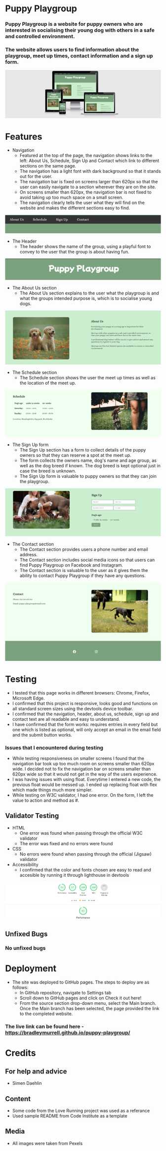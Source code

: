 # Puppy Playgroup

### Puppy Playgroup is a website for puppy owners who are interested in socialising their young dog with others in a safe and controlled environment.

### The website allows users to find information about the playgroup, meet up times, contact information and a sign up form.

<img src="assets/images/Screenshot (9).png">

# Features

* Navigation
  * Featured at the top of the page, the navigation shows links to the left: About Us, Schedule, Sign Up and Contact which link to different sections on the same page.
  * The navigation has a light font with dark background so that it stands out for the user.
  * The navigation bar is fixed on screens larger than 620px so that the user can easily navigate to a section wherever they are on the site.
  * On screens smaller than 620px, the navigation bar is not fixed to avoid taking up too much space on a small screen.
  * The navigation clearly tells the user what they will find on the website and makes the different sections easy to find.

<img src="assets/images/Screenshot (1).png">

* The Header
  * The header shows the name of the group, using a playful font to convey to the user that the group is about having fun.

<img src="assets/images/Screenshot (17).png">

* The About Us section
  * The About Us section explains to the user what the playgroup is and what the groups intended purpose is, which is to socialise young dogs.

<img src="assets/images/Screenshot (18).png">

* The Schedule section
  * The Schedule section shows the user the meet up times as well as the location of the meet up.

<img src="assets/images/Screenshot (19).png">

* The Sign Up form
  * The Sign Up section has a form to collect details of the puppy owners so that they can reserve a spot at the meet up.
  * The form collects the owners name, dog's name and age group, as well as the dog breed if known. The dog breed is kept optional just in case the breed is unknown.
  * The Sign Up form is valuable to puppy owners so that they can join the playgroup.

<img src="assets/images/Screenshot (20).png">

* The Contact section
  * The Contact section provides users a phone number and email address.
  * The Contact section includes social media icons so that users can find Puppy Playgroup on Facebook and Instagram.
  * The Contact section is valuable to the user as it gives them the ability to contact Puppy Playgroup if they have any questions.

<img src="assets/images/Screenshot (21).png">

# Testing

* I tested that this page works in different browsers: Chrome, Firefox, Microsoft Edge.
* I confirmed that this project is responsive, looks good and functions on all standard screen sizes using the devtools device toolbar.
* I confirmed that the navigation, header, about us, schedule, sign up and contact text are all readable and easy to understand.
* I have confirmed that the form works: requires entries in every field but one which is listed as optional, will only accept an email in the email field and the submit button works.

### Issues that I encountered during testing

* While testing responsiveness on smaller screens I found that the navigation bar took up too much room on screens smaller than 620px wide. I decided not to fix the navigation bar on screens smaller than 620px wide so that it would not get in the way of the users experience.
* I was having issues with using float. Everytime I entered a new code, the previous float would be messed up. I ended up replacing float with flex which made things much more simpler.
* While testing on W3C validator, I had one error. On the form, I left the value to action and method as #.

## Validator Testing

* HTML
  * One error was found when passing through the official W3C validator
  * The error was fixed and no errors were found
* CSS
  * No errors were found when passing through the official (Jigsaw) validator
* Accessibility
  * I confirmed that the color and fonts chosen are easy to read and accesible by running it through lighthouse in devtools

<img src="assets/images/Screenshot (10).png">

## Unfixed Bugs

### No unfixed bugs

# Deployment

* The site was deployed to GitHub pages. The steps to deploy are as follows:
  * In GitHub repository, navigate to Settings tab
  * Scroll down to GitHub pages and click on Check it out here!
  * From the source section drop-down menu, select the Main branch.
  Once the Main branch has been selected, the page provided the link to the completed website.

### The live link can be found here - https://bradleymurrell.github.io/puppy-playgroup/

# Credits

## For help and advice

* Simen Daehlin

## Content

* Some code from the Love Running project was used as a referance
* Used sample README from Code Institute as a template

## Media

* All images were taken from Pexels